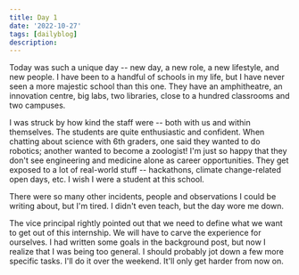 ```yaml
---
title: Day 1
date: '2022-10-27'
tags: [dailyblog]
description: 
---
```

Today was such a unique day -- new day, a new role, a new lifestyle, and new people. I have been to a handful of schools in my life, but I have never seen a more majestic school than this one. They have an amphitheatre, an innovation centre, big labs, two libraries, close to a hundred classrooms and two campuses. 

I was struck by how kind the staff were -- both with us and within themselves. The students are quite enthusiastic and confident. When chatting about science with 6th graders, one said they wanted to do robotics; another wanted to become a zoologist! I'm just so happy that they don't see engineering and medicine alone as career opportunities. They get exposed to a lot of real-world stuff -- hackathons, climate change-related open days, etc. I wish I were a student at this school. 

There were so many other incidents, people and observations I could be writing about, but I'm tired. I didn't even teach, but the day wore me down. 

The vice principal rightly pointed out that we need to define what we want to get out of this internship. We will have to carve the experience for ourselves. I had written some goals in the background post, but now I realize that I was being too general. I should probably jot down a few more specific tasks. I'll do it over the weekend. It'll only get harder from now on.
 